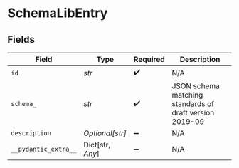 # SchemaLibEntry


## Fields

| Field                                                   | Type                                                    | Required                                                | Description                                             |
| ------------------------------------------------------- | ------------------------------------------------------- | ------------------------------------------------------- | ------------------------------------------------------- |
| `id`                                                    | *str*                                                   | :heavy_check_mark:                                      | N/A                                                     |
| `schema_`                                               | *str*                                                   | :heavy_check_mark:                                      | JSON schema matching standards of draft version 2019-09 |
| `description`                                           | *Optional[str]*                                         | :heavy_minus_sign:                                      | N/A                                                     |
| `__pydantic_extra__`                                    | Dict[str, *Any*]                                        | :heavy_minus_sign:                                      | N/A                                                     |
